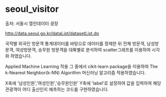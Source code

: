 # seoul_visitor
출처: 서울시 열린데이터 광장

http://data.seoul.go.kr/dataList/datasetList.do

국적별 외국인 방문객 통계데이터를 바탕으로 데이터를 정제한 뒤 전체 방문객, 남성방문객, 여성방문객, 승무원 방문객을 대륙별로 분석하여 scatter그래프를 이용하여 시각화 하였습니다.

Applied Machine Learning 적용
그 중에서 cikit-learn package을 이용하여
The k-Nearest Neighbor(k-NN) Algorithm 머신러닝 알고리즘 적용하였습니다.

X축에 '남성인원','여성인원','승무원인원'
Y축에 'label'로 설정하여 값을 입력하여 해당 관광객이 어디 출신인지 예측하는 코드를 구현하였습니다.

